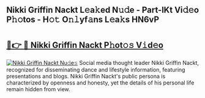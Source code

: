 ## Nikki Griffin Nackt L𝚎a𝚔ed N𝚞𝚍e - Part-lKt Vi𝚍𝚎o P𝚑𝚘tos - H𝚘𝚝 O𝚗𝚕yf𝚊ns L𝚎a𝚔s HN6vP

# <h2><a href="http://kf2okpo.oniu.top/?m=Nikki+Griffin+Nackt">🔗👉 🔴 Nikki Griffin Nackt P𝚑ot𝚘𝚜 V𝚒d𝚎o</a></h2>

[![Nikki Griffin Nackt Nu𝚍e𝚜](https://i.imgur.com/0qMVB7G.gif)](http://kf2okpo.oniu.top/?m=Nikki+Griffin+Nackt)
Social media thought leader Nikki Griffin Nackt, recognized for disseminating dance and lifestyle information, featuring presentations and blogs. Nikki Griffin Nackt's public persona is characterized by openness and honesty, yet the details of his personal life remain hidden from view.  

